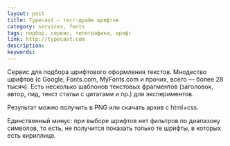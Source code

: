 ```yaml
---
layout: post
title: Typecast — тест-драйв шрифтов
category: services, fonts
tags: подбор, сервис, типографика, шрифт
link: http://typecast.com
description:
keywords:
---
```


<p>Сервис для подбора шрифтового оформления текстов. Мнодество шрифтов (с Google, Fonts.com, MyFonts.com и прочих, всего —  более 28 тысяч). Есть несколько шаблонов текстовых фрагментов (заголовок, автор, лид, текст статьи с цитатами и пр.) для экспериментов.</p>
<p>Результат можно получить в PNG или скачать архив с html+css.</p>
<p>Единственный минус: при выборе шрифтов нет фильтров по диапазону символов, то есть, не получится показать только те шрифты, в которых есть кириллица.</p>
